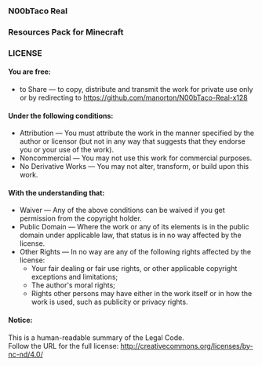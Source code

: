 ### N00bTaco Real                          
### Resources Pack for Minecraft                

### LICENSE

#### You are free:                                                

* to Share — to copy, distribute and transmit the work for private use only or by redirecting to https://github.com/manorton/N00bTaco-Real-x128

#### Under the following conditions:                              

* Attribution — You must attribute the work in the manner specified by the author or licensor (but not in any way that suggests that they endorse you or your use of the work).     
* Noncommercial — You may not use this work for commercial purposes.                                                    
* No Derivative Works — You may not alter, transform, or build upon this work.                                        

#### With the understanding that:                                 

* Waiver — Any of the above conditions can be waived if you get permission from the copyright holder.                  
* Public Domain — Where the work or any of its elements is in the public domain under applicable law, that status is in no way affected by the license.                         
* Other Rights — In no way are any of the following rights affected by the license:                                   
	* Your fair dealing or fair use rights, or other applicable copyright exceptions and limitations;                      
	* The author's moral rights;                                 
	* Rights other persons may have either in the work itself or in how the work is used, such as publicity or privacy rights.                                                    

#### Notice:                                                      

This is a human-readable summary of the Legal Code.          
Follow the URL for the full license: http://creativecommons.org/licenses/by-nc-nd/4.0/

